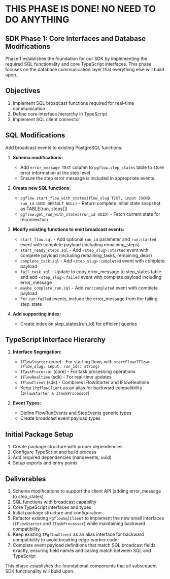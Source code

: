 # THIS PHASE IS DONE! NO NEED TO DO ANYTHING

## SDK Phase 1: Core Interfaces and Database Modifications

Phase 1 establishes the foundation for our SDK by implementing the required SQL functionality and core TypeScript interfaces. This phase focuses on the database communication layer that everything else will build upon.

## Objectives

1. Implement SQL broadcast functions required for real-time communication
2. Define core interface hierarchy in TypeScript
3. Implement SQL client connector

## SQL Modifications

Add broadcast events to existing PostgreSQL functions:

1. **Schema modifications:**

   - Add `error_message TEXT` column to `pgflow.step_states` table to store error information at the step level
   - Ensure the step error message is included in appropriate events

2. **Create new SQL functions:**

   - `pgflow.start_flow_with_states(flow_slug TEXT, input JSONB, run_id UUID DEFAULT NULL)` - Return complete initial state snapshot as TABLE(run, steps[])
   - `pgflow.get_run_with_states(run_id UUID)` - Fetch current state for reconnection

3. **Modify existing functions to emit broadcast events:**

   - `start_flow.sql` - Add optional `run_id` parameter and `run:started` event with complete payload (including remaining_steps)
   - `start_ready_steps.sql` - Add `<step_slug>:started` event with complete payload (including remaining_tasks, remaining_deps)
   - `complete_task.sql` - Add `<step_slug>:completed` event with complete payload
   - `fail_task.sql` - Update to copy error_message to step_states table and add `<step_slug>:failed` event with complete payload including error_message
   - `maybe_complete_run.sql` - Add `run:completed` event with complete payload
   - For `run:failed` events, include the error_message from the failing step_state

4. **Add supporting index:**
   - Create index on step_states(run_id) for efficient queries

## TypeScript Interface Hierarchy

1. **Interface Segregation:**

   - `IFlowStarter` (core) - For starting flows with `startFlow<TFlow>(flow_slug, input, run_id?: string)`
   - `ITaskProcessor` (core) - For task processing operations
   - `IFlowRealtime` (sdk) - For real-time updates
   - `IFlowClient` (sdk) - Combines IFlowStarter and IFlowRealtime
   - Keep `IPgflowClient` as an alias for backward compatibility (`IFlowStarter & ITaskProcessor`)

2. **Event Types:**
   - Define FlowRunEvents and StepEvents generic types
   - Create broadcast event payload types

## Initial Package Setup

1. Create package structure with proper dependencies
2. Configure TypeScript and build process
3. Add required dependencies (nanoevents, uuid)
4. Setup exports and entry points

## Deliverables

1. Schema modifications to support the client API (adding error_message to step_states)
2. SQL functions with broadcast capability
3. Core TypeScript interfaces and types
4. Initial package structure and configuration
5. Refactor existing `PgflowSqlClient` to implement the new small interfaces (`IFlowStarter` and `ITaskProcessor`) while maintaining backward compatibility
6. Keep existing `IPgflowClient` as an alias interface for backward compatibility to avoid breaking edge-worker code
7. Complete event payload definitions that match SQL broadcast fields exactly, ensuring field names and casing match between SQL and TypeScript

This phase establishes the foundational components that all subsequent SDK functionality will build upon.
